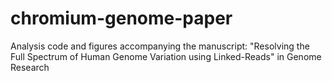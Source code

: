 # chromium-genome-paper
Analysis code and figures accompanying the manuscript: "Resolving the Full Spectrum of Human Genome Variation using Linked-Reads" in Genome Research
